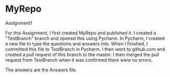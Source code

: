 # MyRepo
Assignment1

For this Assignment, I first created MyRepo and published it. I created a "TestBranch" branch and opened this using Pycharm. In Pycharm, I created a new file to type the questions and answers into. When I finished, I committed this file to TestBranch in Pycharm. I then went to github.com and created a pull request of this branch to the master. I then merged the pull request from TestBranch when it was confirmed there were no errors.

The answers are the Answers file.
